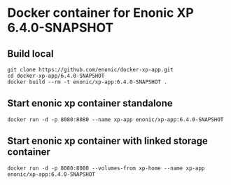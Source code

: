 # Docker container for Enonic XP 6.4.0-SNAPSHOT

## Build local

    git clone https://github.com/enonic/docker-xp-app.git
    cd docker-xp-app/6.4.0-SNAPSHOT
    docker build --rm -t enonic/xp-app:6.4.0-SNAPSHOT .

## Start enonic xp container standalone

    docker run -d -p 8080:8080 --name xp-app enonic/xp-app:6.4.0-SNAPSHOT

## Start enonic xp container with linked storage container

    docker run -d -p 8080:8080 --volumes-from xp-home --name xp-app enonic/xp-app:6.4.0-SNAPSHOT
